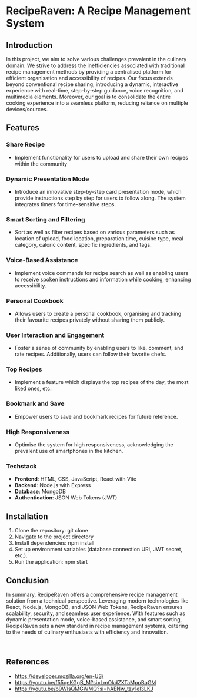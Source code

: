 # RecipeRaven: A Recipe Management System
## Introduction
In this project, we aim to solve various challenges prevalent in the culinary domain. We strive to address the inefficiencies associated with traditional recipe management methods by providing a centralised platform for efficient organisation and accessibility of recipes. Our focus extends beyond conventional recipe sharing, introducing a dynamic, interactive experience with real-time, step-by-step guidance, voice recognition, and multimedia elements. Moreover, our goal is to consolidate the entire cooking experience into a seamless platform, reducing reliance on multiple devices/sources.
 
## Features
### Share Recipe
- Implement functionality for users to upload and share their own recipes within the community
### Dynamic Presentation Mode
- Introduce an innovative step-by-step card presentation mode, which provide instructions step by step for users to follow along. The system integrates timers for time-sensitive steps.
### Smart Sorting and Filtering
- Sort as well as filter recipes based on various parameters such as location of upload, food location, preparation time, cuisine type, meal category, caloric content, specific ingredients, and tags.
### Voice-Based Assistance
- Implement voice commands for recipe search as well as enabling users to receive spoken instructions and information while cooking, enhancing accessibility.
### Personal Cookbook
- Allows users to create a personal cookbook, organising and tracking their favourite recipes privately without sharing them publicly.
### User Interaction and Engagement
- Foster a sense of community by enabling users to like, comment, and rate recipes. Additionally, users can follow their favorite chefs.
### Top Recipes
- Implement a feature which displays the top recipes of the day, the most liked ones, etc.
### Bookmark and Save
- Empower users to save and bookmark recipes for future reference.
### High Responsiveness
- Optimise the system for high responsiveness, acknowledging the prevalent use of smartphones in the kitchen.
 
### Techstack
- **Frontend**: HTML, CSS, JavaScript, React with Vite
- **Backend**: Node.js with Express
- **Database**: MongoDB
- **Authentication**: JSON Web Tokens (JWT)

## Installation
1.	Clone the repository: git clone <repository-url>
2.	Navigate to the project directory
3.	Install dependencies: npm install
4.	Set up environment variables (database connection URI, JWT secret, etc.).
5.	Run the application: npm start

## Conclusion
In summary, RecipeRaven offers a comprehensive recipe management solution from a technical perspective. Leveraging modern technologies like React, Node.js, MongoDB, and JSON Web Tokens, RecipeRaven ensures scalability, security, and seamless user experience. With features such as dynamic presentation mode, voice-based assistance, and smart sorting, RecipeRaven sets a new standard in recipe management systems, catering to the needs of culinary enthusiasts with efficiency and innovation.

 
## References
- https://developer.mozilla.org/en-US/
- https://youtu.be/f55qeKGgB_M?si=LmOkdZXTaMppBqGM
- https://youtu.be/b9WlsQMGWMQ?si=hAENw_tzy1el3LKJ







